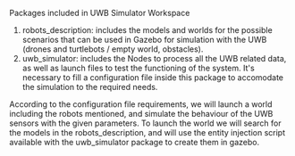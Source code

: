 Packages included in UWB Simulator Workspace

1. robots_description: includes the models and worlds for the possible scenarios that can be used in Gazebo for simulation with the UWB (drones and turtlebots / empty world, obstacles).
2. uwb_simulator: includes the Nodes to process all the UWB related data, as well as launch files to test the functioning of the system. It's necessary to fill a configuration file inside this package to accomodate the simulation to the required needs.

According to the configuration file requirements, we will launch a world including the robots mentioned, and simulate the behaviour of the UWB sensors with the given parameters. To launch the world we will search for the models in the robots_description, and will use the entity injection script available with the uwb_simulator package to create them in gazebo.